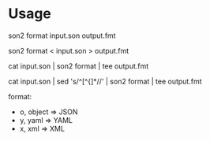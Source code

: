 # Usage

son2 format input.son output.fmt

son2 format < input.son > output.fmt

cat input.son | son2 format | tee output.fmt

cat input.son | sed 's/^[^{]*//' | son2 format | tee output.fmt

format:
*  o, object => JSON
*  y, yaml => YAML
*  x, xml  => XML
